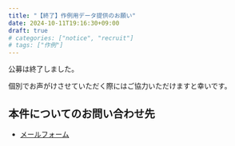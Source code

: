 ```yaml
---
title: "【終了】作例用データ提供のお願い"
date: 2024-10-11T19:16:30+09:00
draft: true
# categories: ["notice", "recruit"]
# tags: ["作例"]
---
```


公募は終了しました。

個別でお声がけさせていただく際にはご協力いただけますと幸いです。

## 本件についてのお問い合わせ先

- [メールフォーム](https://t98.info/contact/)
